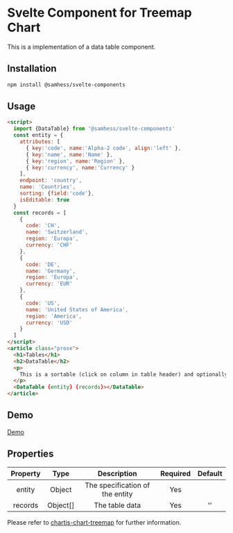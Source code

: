 # Svelte Component for Treemap Chart

This is a implementation of a data table component.

## Installation
```bash
npm install @samhess/svelte-components
```

## Usage 
```html
<script>
  import {DataTable} from '@samhess/svelte-components'
  const entity = {
    attributes: [
      { key:'code', name:'Alpha-2 code', align:'left' },
      { key:'name', name:'Name' },
      { key:'region', name:'Region' },
      { key:'currency', name:'Currency' }
    ],
    endpoint: 'country',
    name: 'Countries',
    sorting: {field:'code'},
    isEditable: true
  }
  const records = [
    {
      code: 'CH',
      name: 'Switzerland',
      region: 'Europa',
      currency: 'CHF'
    },
    {
      code: 'DE',
      name: 'Germany',
      region: 'Europa',
      currency: 'EUR'
    },
    {
      code: 'US',
      name: 'United States of America',
      region: 'America',
      currency: 'USD'
    }
  ]
</script>
<article class="prose">
  <h1>Tables</h1>
  <h2>DataTable</h2>
  <p>
    This is a sortable (click on column in table header) and optionally editable (double click on table row) data table.
  </p>
  <DataTable {entity} {records}></DataTable>
</article>
```

## Demo
[Demo](https://svelte-components-black.vercel.app/components/tables)

## Properties

| Property      | Type     | Description                                    | Required | Default |
| :------:      | :---:    | :---------:                                    | :------: | :-----: |
| entity        | Object   | The specification of the entity                | Yes      |         |
| records       | Object[] | The table data                                 | Yes      | ''      |


Please refer to [chartjs-chart-treemap](https://chartjs-chart-treemap.pages.dev/) for further information.